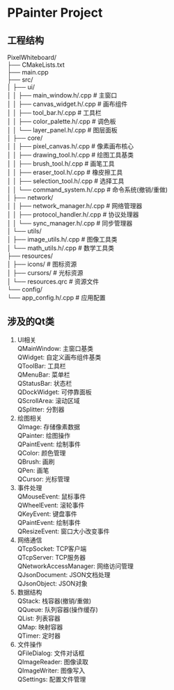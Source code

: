 # PPainter Project

## 工程结构

PixelWhiteboard/  
├── CMakeLists.txt  
├── main.cpp  
├── src/  
│   ├── ui/  
│   │   ├── main_window.h/.cpp              # 主窗口  
│   │   ├── canvas_widget.h/.cpp            # 画布组件  
│   │   ├── tool_bar.h/.cpp                 # 工具栏  
│   │   ├── color_palette.h/.cpp            # 调色板  
│   │   └── layer_panel.h/.cpp              # 图层面板  
│   ├── core/  
│   │   ├── pixel_canvas.h/.cpp             # 像素画布核心  
│   │   ├── drawing_tool.h/.cpp             # 绘图工具基类  
│   │   ├── brush_tool.h/.cpp               # 画笔工具  
│   │   ├── eraser_tool.h/.cpp              # 橡皮擦工具  
│   │   ├── selection_tool.h/.cpp           # 选择工具  
│   │   └── command_system.h/.cpp           # 命令系统(撤销/重做)  
│   ├── network/  
│   │   ├── network_manager.h/.cpp          # 网络管理器  
│   │   ├── protocol_handler.h/.cpp         # 协议处理器  
│   │   └── sync_manager.h/.cpp             # 同步管理器  
│   └── utils/  
│       ├── image_utils.h/.cpp              # 图像工具类  
│       └── math_utils.h/.cpp               # 数学工具类  
├── resources/  
│   ├── icons/                              # 图标资源  
│   ├── cursors/                            # 光标资源  
│   └── resources.qrc                       # 资源文件  
└── config/  
    └── app_config.h/.cpp                   # 应用配置

## 涉及的Qt类

1. UI相关  
QMainWindow: 主窗口基类  
QWidget: 自定义画布组件基类  
QToolBar: 工具栏  
QMenuBar: 菜单栏  
QStatusBar: 状态栏  
QDockWidget: 可停靠面板  
QScrollArea: 滚动区域  
QSplitter: 分割器  
2. 绘图相关  
QImage: 存储像素数据  
QPainter: 绘图操作  
QPaintEvent: 绘制事件  
QColor: 颜色管理  
QBrush: 画刷  
QPen: 画笔  
QCursor: 光标管理
3. 事件处理  
QMouseEvent: 鼠标事件  
QWheelEvent: 滚轮事件  
QKeyEvent: 键盘事件  
QPaintEvent: 绘制事件  
QResizeEvent: 窗口大小改变事件  
4. 网络通信  
QTcpSocket: TCP客户端  
QTcpServer: TCP服务器  
QNetworkAccessManager: 网络访问管理  
QJsonDocument: JSON文档处理  
QJsonObject: JSON对象  
5. 数据结构  
QStack: 栈容器(撤销/重做)  
QQueue: 队列容器(操作缓存)  
QList: 列表容器  
QMap: 映射容器  
QTimer: 定时器  
6. 文件操作  
QFileDialog: 文件对话框  
QImageReader: 图像读取  
QImageWriter: 图像写入  
QSettings: 配置文件管理
